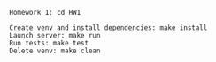     Homework 1: cd HW1

    Create venv and install dependencies: make install
    Launch server: make run
    Run tests: make test
    Delete venv: make clean